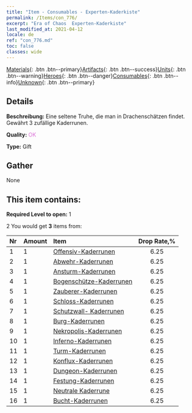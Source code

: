 ```yaml
---
title: "Item - Consumables - Experten-Kaderkiste"
permalink: /Items/con_776/
excerpt: "Era of Chaos  Experten-Kaderkiste"
last_modified_at: 2021-04-12
locale: de
ref: "con_776.md"
toc: false
classes: wide
---
```

 [Materials](/de/Items/){: .btn .btn--primary}[Artifacts](/de/Items/Artifacts/){: .btn .btn--success}[Units](/de/Items/Units/){: .btn .btn--warning}[Heroes](/de/Items/Heroes/){: .btn .btn--danger}[Consumables](/de/Items/Consumables/){: .btn .btn--info}[Unknown](/de/Items/Unknown/){: .btn .btn--primary}

## Details
 **Beschreibung:** Eine seltene Truhe, die man in Drachenschätzen findet. Gewährt 3 zufällige Kaderrunen.

 **Quality:** <span style="color: #DA70D6">OK</span>

 **Type:** Gift

## Gather

  None

## This item contains:

 **Required Level to open:** 1

 2 You would get **3** items  from:

  | Nr | Amount |     Item    | Drop Rate,% |
  |:---|:-------|:------------|:---------:|
  | 1 | 1 | [Offensiv-Kaderrunen](/de/Items/con_734/) | 6.25 | 
  | 2 | 1 | [Abwehr-Kaderrunen](/de/Items/con_739/) | 6.25 | 
  | 3 | 1 | [Ansturm-Kaderrunen](/de/Items/con_741/) | 6.25 | 
  | 4 | 1 | [Bogenschütze-Kaderrunen](/de/Items/con_742/) | 6.25 | 
  | 5 | 1 | [Zauberer-Kaderrunen](/de/Items/con_746/) | 6.25 | 
  | 6 | 1 | [Schloss-Kaderrunen](/de/Items/con_752/) | 6.25 | 
  | 7 | 1 | [Schutzwall- Kaderrunen](/de/Items/con_753/) | 6.25 | 
  | 8 | 1 | [Burg-Kaderrunen](/de/Items/con_754/) | 6.25 | 
  | 9 | 1 | [Nekropolis-Kaderrunen](/de/Items/con_755/) | 6.25 | 
  | 10 | 1 | [Inferno-Kaderrunen](/de/Items/con_777/) | 6.25 | 
  | 11 | 1 | [Turm-Kaderrunen](/de/Items/con_785/) | 6.25 | 
  | 12 | 1 | [Konflux-Kaderrunen](/de/Items/con_791/) | 6.25 | 
  | 13 | 1 | [Dungeon-Kaderrunen](/de/Items/con_792/) | 6.25 | 
  | 14 | 1 | [Festung-Kaderrunen](/de/Items/con_818/) | 6.25 | 
  | 15 | 1 | [Neutrale Kaderrune](/de/Items/con_869/) | 6.25 | 
  | 16 | 1 | [Bucht-Kaderrunen](/de/Items/con_868/) | 6.25 | 
